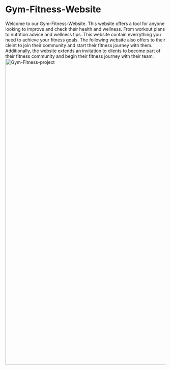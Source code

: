 # Gym-Fitness-Website
Welcome to our Gym-Fitness-Website.
This website offers a tool for anyone looking to improve and check their health and wellness.
From workout plans to nutrition advice and wellness tips.
This website contain everrything you need to achieve your fitness goals.
The following website also offers to their cleint to join their community and start their fitness journey with them.
Additionally, the website extends an invitation to clients to become part of their fitness community and begin their fitness journey with their team.
<img width="958" alt="Gym-Fitness-project" src="https://github.com/zaibe827/Gym-Fitness-Website/assets/113366469/2342f3a6-6720-4fd9-b344-c62864e93117">

